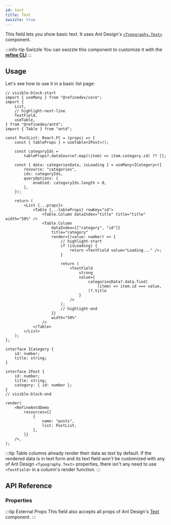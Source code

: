 ```yaml
---
id: text
title: Text
swizzle: true
---
```


This field lets you show basic text. It uses Ant Design's [`<Typography.Text>`](https://ant.design/components/typography/#Typography.Text) component.

:::info-tip Swizzle
You can swizzle this component to customize it with the [**refine CLI**](/docs/packages/documentation/cli)
:::

## Usage

Let's see how to use it in a basic list page:

```tsx live
// visible-block-start
import { useMany } from "@refinedev/core";
import {
    List,
    // highlight-next-line
    TextField,
    useTable,
} from "@refinedev/antd";
import { Table } from "antd";

const PostList: React.FC = (props) => {
    const { tableProps } = useTable<IPost>();

    const categoryIds =
        tableProps?.dataSource?.map((item) => item.category.id) ?? [];

    const { data: categoriesData, isLoading } = useMany<ICategory>({
        resource: "categories",
        ids: categoryIds,
        queryOptions: {
            enabled: categoryIds.length > 0,
        },
    });

    return (
        <List {...props}>
            <Table {...tableProps} rowKey="id">
                <Table.Column dataIndex="title" title="title" width="50%" />
                <Table.Column
                    dataIndex={["category", "id"]}
                    title="category"
                    render={(value: number) => {
                        // highlight-start
                        if (isLoading) {
                            return <TextField value="Loading..." />;
                        }

                        return (
                            <TextField
                                strong
                                value={
                                    categoriesData?.data.find(
                                        (item) => item.id === value,
                                    )?.title
                                }
                            />
                        );
                        // highlight-end
                    }}
                    width="50%"
                />
            </Table>
        </List>
    );
};

interface ICategory {
    id: number;
    title: string;
}

interface IPost {
    id: number;
    title: string;
    category: { id: number };
}
// visible-block-end

render(
    <RefineAntdDemo
        resources={[
            {
                name: "posts",
                list: PostList,
            },
        ]}
    />,
);
```

:::tip
Table columns already render their data as text by default. If the rendered data is in text form and its text field won't be customized with any of Ant Design `<Typography.Text>` properties, there isn't any need to use `<TextField>` in a column's render function.
:::

## API Reference

### Properties

<PropsTable module="@refinedev/antd/TextField" />

:::tip External Props
This field also accepts all props of Ant Design's [Text](https://ant.design/components/typography/#Typography.Text) component.
:::
